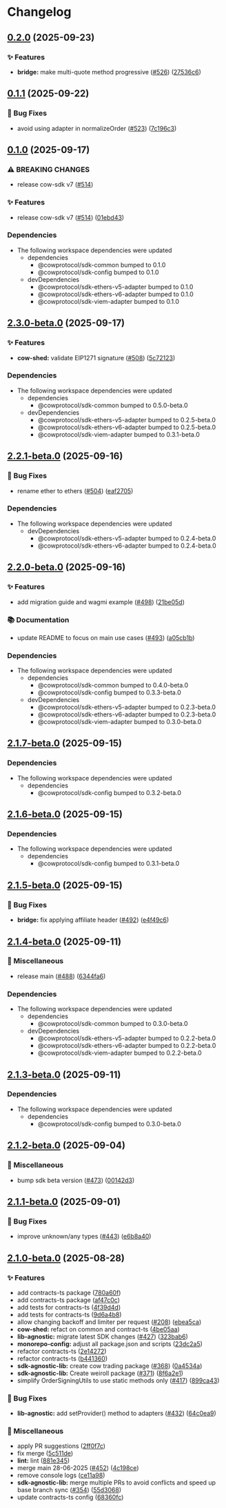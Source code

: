 # Changelog

## [0.2.0](https://github.com/cowprotocol/cow-sdk/compare/sdk-contracts-ts-v0.1.1...sdk-contracts-ts-v0.2.0) (2025-09-23)


### ✨ Features

* **bridge:** make multi-quote method progressive ([#526](https://github.com/cowprotocol/cow-sdk/issues/526)) ([27536c6](https://github.com/cowprotocol/cow-sdk/commit/27536c63ec91a26323ffb341c1edbef0ab9331a3))

## [0.1.1](https://github.com/cowprotocol/cow-sdk/compare/sdk-contracts-ts-v0.1.0...sdk-contracts-ts-v0.1.1) (2025-09-22)


### 🐛 Bug Fixes

* avoid using adapter in normalizeOrder ([#523](https://github.com/cowprotocol/cow-sdk/issues/523)) ([7c196c3](https://github.com/cowprotocol/cow-sdk/commit/7c196c39a6694924cbec09f159dd237da39d73a2))

## [0.1.0](https://github.com/cowprotocol/cow-sdk/compare/sdk-contracts-ts-v2.3.0-beta.0...sdk-contracts-ts-v0.1.0) (2025-09-17)


### ⚠ BREAKING CHANGES

* release cow-sdk v7 ([#514](https://github.com/cowprotocol/cow-sdk/issues/514))

### ✨ Features

* release cow-sdk v7 ([#514](https://github.com/cowprotocol/cow-sdk/issues/514)) ([01ebd43](https://github.com/cowprotocol/cow-sdk/commit/01ebd437bd0d54d601a3f00f3ebd2bffd58f7a93))


### Dependencies

* The following workspace dependencies were updated
  * dependencies
    * @cowprotocol/sdk-common bumped to 0.1.0
    * @cowprotocol/sdk-config bumped to 0.1.0
  * devDependencies
    * @cowprotocol/sdk-ethers-v5-adapter bumped to 0.1.0
    * @cowprotocol/sdk-ethers-v6-adapter bumped to 0.1.0
    * @cowprotocol/sdk-viem-adapter bumped to 0.1.0

## [2.3.0-beta.0](https://github.com/cowprotocol/cow-sdk/compare/sdk-contracts-ts-v2.2.1-beta.0...sdk-contracts-ts-v2.3.0-beta.0) (2025-09-17)


### ✨ Features

* **cow-shed:** validate EIP1271 signature ([#508](https://github.com/cowprotocol/cow-sdk/issues/508)) ([5c72123](https://github.com/cowprotocol/cow-sdk/commit/5c7212323edcea3eadf70973f765619afb1bcaf4))


### Dependencies

* The following workspace dependencies were updated
  * dependencies
    * @cowprotocol/sdk-common bumped to 0.5.0-beta.0
  * devDependencies
    * @cowprotocol/sdk-ethers-v5-adapter bumped to 0.2.5-beta.0
    * @cowprotocol/sdk-ethers-v6-adapter bumped to 0.2.5-beta.0
    * @cowprotocol/sdk-viem-adapter bumped to 0.3.1-beta.0

## [2.2.1-beta.0](https://github.com/cowprotocol/cow-sdk/compare/sdk-contracts-ts-v2.2.0-beta.0...sdk-contracts-ts-v2.2.1-beta.0) (2025-09-16)


### 🐛 Bug Fixes

* rename ether to ethers ([#504](https://github.com/cowprotocol/cow-sdk/issues/504)) ([eaf2705](https://github.com/cowprotocol/cow-sdk/commit/eaf2705f269352d3bc2908eb3335ff56ef426823))


### Dependencies

* The following workspace dependencies were updated
  * devDependencies
    * @cowprotocol/sdk-ethers-v5-adapter bumped to 0.2.4-beta.0
    * @cowprotocol/sdk-ethers-v6-adapter bumped to 0.2.4-beta.0

## [2.2.0-beta.0](https://github.com/cowprotocol/cow-sdk/compare/sdk-contracts-ts-v2.1.7-beta.0...sdk-contracts-ts-v2.2.0-beta.0) (2025-09-16)


### ✨ Features

* add migration guide and wagmi example ([#498](https://github.com/cowprotocol/cow-sdk/issues/498)) ([21be05d](https://github.com/cowprotocol/cow-sdk/commit/21be05d5b6472de26120ebefe4626341af9a062d))


### 📚 Documentation

* update README to focus on main use cases ([#493](https://github.com/cowprotocol/cow-sdk/issues/493)) ([a05cb1b](https://github.com/cowprotocol/cow-sdk/commit/a05cb1ba11b5f9895d7cfe6262cf74c4089fd73c))


### Dependencies

* The following workspace dependencies were updated
  * dependencies
    * @cowprotocol/sdk-common bumped to 0.4.0-beta.0
    * @cowprotocol/sdk-config bumped to 0.3.3-beta.0
  * devDependencies
    * @cowprotocol/sdk-ethers-v5-adapter bumped to 0.2.3-beta.0
    * @cowprotocol/sdk-ethers-v6-adapter bumped to 0.2.3-beta.0
    * @cowprotocol/sdk-viem-adapter bumped to 0.3.0-beta.0

## [2.1.7-beta.0](https://github.com/cowprotocol/cow-sdk/compare/sdk-contracts-ts-v2.1.6-beta.0...sdk-contracts-ts-v2.1.7-beta.0) (2025-09-15)


### Dependencies

* The following workspace dependencies were updated
  * dependencies
    * @cowprotocol/sdk-config bumped to 0.3.2-beta.0

## [2.1.6-beta.0](https://github.com/cowprotocol/cow-sdk/compare/sdk-contracts-ts-v2.1.5-beta.0...sdk-contracts-ts-v2.1.6-beta.0) (2025-09-15)


### Dependencies

* The following workspace dependencies were updated
  * dependencies
    * @cowprotocol/sdk-config bumped to 0.3.1-beta.0

## [2.1.5-beta.0](https://github.com/cowprotocol/cow-sdk/compare/sdk-contracts-ts-v2.1.4-beta.0...sdk-contracts-ts-v2.1.5-beta.0) (2025-09-15)


### 🐛 Bug Fixes

* **bridge:** fix applying affiliate header ([#492](https://github.com/cowprotocol/cow-sdk/issues/492)) ([e4f49c6](https://github.com/cowprotocol/cow-sdk/commit/e4f49c64e60f4aeac97b6b246c36090946df6fcf))

## [2.1.4-beta.0](https://github.com/cowprotocol/cow-sdk/compare/sdk-contracts-ts-v2.1.3-beta.0...sdk-contracts-ts-v2.1.4-beta.0) (2025-09-11)


### 🔧 Miscellaneous

* release main ([#488](https://github.com/cowprotocol/cow-sdk/issues/488)) ([6344fa6](https://github.com/cowprotocol/cow-sdk/commit/6344fa619465e6f94637677823a18646f06fa7c9))


### Dependencies

* The following workspace dependencies were updated
  * dependencies
    * @cowprotocol/sdk-common bumped to 0.3.0-beta.0
  * devDependencies
    * @cowprotocol/sdk-ethers-v5-adapter bumped to 0.2.2-beta.0
    * @cowprotocol/sdk-ethers-v6-adapter bumped to 0.2.2-beta.0
    * @cowprotocol/sdk-viem-adapter bumped to 0.2.2-beta.0

## [2.1.3-beta.0](https://github.com/cowprotocol/cow-sdk/compare/sdk-contracts-ts-v2.1.2-beta.0...sdk-contracts-ts-v2.1.3-beta.0) (2025-09-11)


### Dependencies

* The following workspace dependencies were updated
  * dependencies
    * @cowprotocol/sdk-config bumped to 0.3.0-beta.0

## [2.1.2-beta.0](https://github.com/cowprotocol/cow-sdk/compare/sdk-contracts-ts-v2.1.1-beta.0...sdk-contracts-ts-v2.1.2-beta.0) (2025-09-04)


### 🔧 Miscellaneous

* bump sdk beta version ([#473](https://github.com/cowprotocol/cow-sdk/issues/473)) ([00142d3](https://github.com/cowprotocol/cow-sdk/commit/00142d3e524ebf7a023814ba91ee3a66ed796444))

## [2.1.1-beta.0](https://github.com/cowprotocol/cow-sdk/compare/sdk-contracts-ts-v2.1.0-beta.0...sdk-contracts-ts-v2.1.1-beta.0) (2025-09-01)


### 🐛 Bug Fixes

* improve unknown/any types ([#443](https://github.com/cowprotocol/cow-sdk/issues/443)) ([e6b8a40](https://github.com/cowprotocol/cow-sdk/commit/e6b8a40578583cf6d1ecd208434782422f308ef0))

## [2.1.0-beta.0](https://github.com/cowprotocol/cow-sdk/compare/sdk-contracts-ts-v2.0.0-beta.0...sdk-contracts-ts-v2.1.0-beta.0) (2025-08-28)


### ✨ Features

* add contracts-ts package ([780a60f](https://github.com/cowprotocol/cow-sdk/commit/780a60f58bc67b27f161b0abab1f8ef81b2ea64b))
* add contracts-ts package ([af47c0c](https://github.com/cowprotocol/cow-sdk/commit/af47c0cbe1ff93378decdcd4813645a5aeb67288))
* add tests for contracts-ts ([4f39d4d](https://github.com/cowprotocol/cow-sdk/commit/4f39d4d37bf2f67a2686ac6709795c01f4a43ad0))
* add tests for contracts-ts ([9d6a4b8](https://github.com/cowprotocol/cow-sdk/commit/9d6a4b8d3eeaf7a62312f3d1747df3528fd7fbe4))
* allow changing backoff and limiter per request ([#208](https://github.com/cowprotocol/cow-sdk/issues/208)) ([ebea5ca](https://github.com/cowprotocol/cow-sdk/commit/ebea5ca0858aeb89ae3e5d5407c8903c3ca5178d))
* **cow-shed:** refact on common and contract-ts ([4be05aa](https://github.com/cowprotocol/cow-sdk/commit/4be05aa7a376fbc7d2ed5b2d2b6b68e3630b9c59))
* **lib-agnostic:** migrate latest SDK changes ([#427](https://github.com/cowprotocol/cow-sdk/issues/427)) ([323bab6](https://github.com/cowprotocol/cow-sdk/commit/323bab61eb5adeb4a58bc15e25ffb29d2e1afcbf))
* **monorepo-config:** adjust all package.json and scripts ([23dc2a5](https://github.com/cowprotocol/cow-sdk/commit/23dc2a5db02ce3734b55e1151c8579f9a42a4bc5))
* refactor contracts-ts ([2e14272](https://github.com/cowprotocol/cow-sdk/commit/2e14272f1a24a232aef584611924055ed657d16c))
* refactor contracts-ts ([b441360](https://github.com/cowprotocol/cow-sdk/commit/b4413600d4a0753e9f608e6a6415e64762a53d3e))
* **sdk-agnostic-lib:** create cow trading package ([#368](https://github.com/cowprotocol/cow-sdk/issues/368)) ([0a4534a](https://github.com/cowprotocol/cow-sdk/commit/0a4534aababce4f5d8bab991cd6ae9f51842d719))
* **sdk-agnostic-lib:** Create weiroll package ([#371](https://github.com/cowprotocol/cow-sdk/issues/371)) ([8f6a2e1](https://github.com/cowprotocol/cow-sdk/commit/8f6a2e16e5e7a43a5afc43cf5faab174be916b2e))
* simplify OrderSigningUtils to use static methods only ([#417](https://github.com/cowprotocol/cow-sdk/issues/417)) ([899ca43](https://github.com/cowprotocol/cow-sdk/commit/899ca4325be831b6711468d1df3733d98fe913b0))


### 🐛 Bug Fixes

* **lib-agnostic:** add setProvider() method to adapters ([#432](https://github.com/cowprotocol/cow-sdk/issues/432)) ([64c0ea9](https://github.com/cowprotocol/cow-sdk/commit/64c0ea94d802aa167b978ae0859353d801de0911))


### 🔧 Miscellaneous

* apply PR suggestions ([2ff0f7c](https://github.com/cowprotocol/cow-sdk/commit/2ff0f7c74c377b67824da3ba6390edccdaad94f5))
* fix merge ([5c511de](https://github.com/cowprotocol/cow-sdk/commit/5c511deedd0c7821df6affefc9623c79a68c96c7))
* **lint:** lint ([881e345](https://github.com/cowprotocol/cow-sdk/commit/881e3451add9d911047daebe4e36fe777d95927a))
* merge main 28-06-2025 ([#452](https://github.com/cowprotocol/cow-sdk/issues/452)) ([4c198ce](https://github.com/cowprotocol/cow-sdk/commit/4c198ce34890740bf0a0fe859620a9e1ad432bed))
* remove console logs ([ce11a98](https://github.com/cowprotocol/cow-sdk/commit/ce11a98a36e609e963d51b8ffce1cb1995fe090f))
* **sdk-agnostic-lib:** merge multiple PRs to avoid conflicts and speed up base branch sync ([#354](https://github.com/cowprotocol/cow-sdk/issues/354)) ([55d3068](https://github.com/cowprotocol/cow-sdk/commit/55d3068c52217dd2618d8c180ab4fed8c9334c72))
* update contracts-ts config ([68360fc](https://github.com/cowprotocol/cow-sdk/commit/68360fc030cd269d13d5aee8f2e89b53c4b4fc74))
